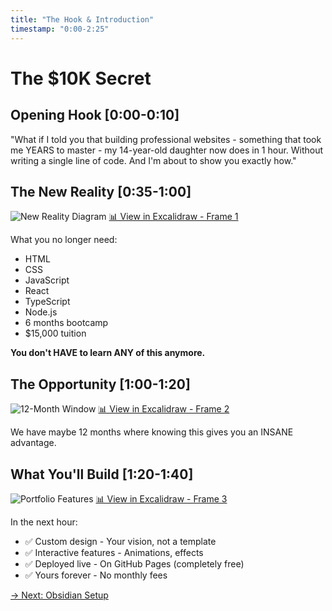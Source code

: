 ```yaml
---
title: "The Hook & Introduction"
timestamp: "0:00-2:25"
---
```


# The $10K Secret

## Opening Hook [0:00-0:10]
"What if I told you that building professional websites - something that took me YEARS to master - my 14-year-old daughter now does in 1 hour. Without writing a single line of code. And I'm about to show you exactly how."

## The New Reality [0:35-1:00]
![New Reality Diagram](../diagrams/01-new-reality.png)
[📊 View in Excalidraw - Frame 1](../diagrams/all-diagrams.excalidraw#Frame1)

What you no longer need:
- HTML
- CSS
- JavaScript
- React
- TypeScript
- Node.js
- 6 months bootcamp
- $15,000 tuition

**You don't HAVE to learn ANY of this anymore.**

## The Opportunity [1:00-1:20]
![12-Month Window](../diagrams/02-opportunity.png)
[📊 View in Excalidraw - Frame 2](../diagrams/all-diagrams.excalidraw#Frame2)

We have maybe 12 months where knowing this gives you an INSANE advantage.

## What You'll Build [1:20-1:40]
![Portfolio Features](../diagrams/03-what-you-build.png)
[📊 View in Excalidraw - Frame 3](../diagrams/all-diagrams.excalidraw#Frame3)

In the next hour:
- ✅ Custom design - Your vision, not a template
- ✅ Interactive features - Animations, effects
- ✅ Deployed live - On GitHub Pages (completely free)
- ✅ Yours forever - No monthly fees

[→ Next: Obsidian Setup](01-obsidian-setup.md)